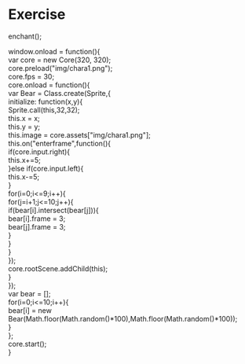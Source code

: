 Exercise
========

enchant();  
  
window.onload = function(){  
	var core = new Core(320, 320);  
	core.preload("img/chara1.png");  
	core.fps = 30;  
	core.onload = function(){  
        var Bear = Class.create(Sprite,{  
			initialize: function(x,y){  
				Sprite.call(this,32,32);  
				this.x = x;  
				this.y = y;  
				this.image = core.assets["img/chara1.png"];  
				this.on("enterframe",function(){  
					if(core.input.right){  
						this.x+=5;  
					}else if(core.input.left){  
                        this.x-=5;  
					}  
                    for(i=0;i<=9;i++){  
                        for(j=i+1;j<=10;j++){  
                            if(bear[i].intersect(bear[j])){  
                                bear[i].frame = 3;  
                                bear[j].frame = 3;  
                            }  
                        }  
                    }  
				});  
				core.rootScene.addChild(this);  
			}  
		});  
        var bear = [];  
        for(i=0;i<=10;i++){  
            bear[i] = new Bear(Math.floor(Math.random()*100),Math.floor(Math.random()*100));  
        }  
	};  
	core.start();  
}  

